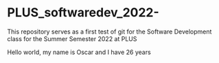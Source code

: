 # PLUS_softwaredev_2022-
This repository serves as a first test of git for the Software Development class for the Summer Semester 2022 at PLUS

Hello world, my name is Oscar and I have 26 years
